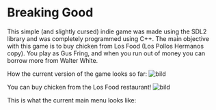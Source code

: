 # Breaking Good

This simple (and slightly cursed) indie game was made using the SDL2 library and was completely programmed using C++.
The main objective with this game is to buy chicken from Los Food (Los Pollos Hermanos copy). You play as Gus Fring, and when you run out of money you can borrow more from Walter White.

How the current version of the game looks so far:
![bild](https://user-images.githubusercontent.com/98147588/212569879-ec878390-7ab9-4111-a1de-7f98b436ad6d.png)

You can buy chicken from the Los Food restaurant!
![bild](https://user-images.githubusercontent.com/98147588/212569994-a627426a-e415-4f16-8e1c-d29618b584d2.png)

This is what the current main menu looks like:
